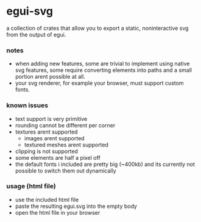 # egui-svg

a collection of crates that allow you to export a static, noninteractive svg from the output of egui.

### notes

- when adding new features, some are trivial to implement using native svg features, some require converting elements into paths and a small portion arent possible at all.
- your svg renderer, for example your browser, must support custom fonts.

### known issues

- text support is very primitive
- rounding cannot be different per corner
- textures arent supported
    - images arent supported
    - textured meshes arent supported
- clipping is not supported
- some elements are half a pixel off
- the default fonts i included are pretty big (~400kb) and its currently not possible to switch them out dynamically

### usage (html file)

- use the included html file
- paste the resulting egui.svg into the empty body
- open the html file in your browser
